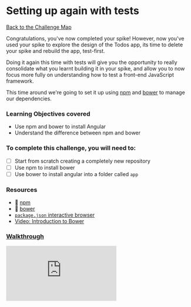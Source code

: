 # Setting up again with tests

[Back to the Challenge Map](00_challenge_map.md)

Congratulations, you've now completed your spike! However, now you've used your
spike to explore the design of the Todos app, its time to delete your spike and
rebuild the app, test-first.

Doing it again this time with tests will give you the opportunity to really
consolidate what you learnt building it in your spike, and allow you to now
focus more fully on understanding how to test a front-end JavaScript framework.

This time around we're going to set it up using [npm](https://www.npmjs.com/) and [bower](http://bower.io/) to manage
our dependencies.

### Learning Objectives covered
- Use npm and bower to install Angular
- Understand the difference between npm and bower

### To complete this challenge, you will need to:

- [ ] Start from scratch creating a completely new repository
- [ ] Use npm to install bower
- [ ] Use bower to install angular into a folder called `app`

### Resources

* :pill: [npm](https://github.com/makersacademy/course/blob/master/pills/npm.md)
* :pill: [bower](https://github.com/makersacademy/course/blob/master/pills/bower.md)
* [`package.json` interactive browser](http://browsenpm.org/package.json)
* [Video: Introduction to Bower](https://egghead.io/lessons/bower-introduction-and-setup)

### [Walkthrough](walkthroughs/08_setting_up_again_with_tests.md)


![Tracking pixel](https://githubanalytics.herokuapp.com/course/further_javascript/deprecated/angular_challenges_and_walkthroughs/08_setting_up_again_with_tests.md)
